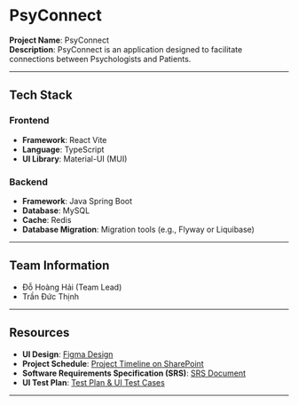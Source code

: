 # PsyConnect

**Project Name**: PsyConnect  
**Description**: PsyConnect is an application designed to facilitate connections between Psychologists and Patients.

---

## Tech Stack

### Frontend

- **Framework**: React Vite
- **Language**: TypeScript
- **UI Library**: Material-UI (MUI)

### Backend

- **Framework**: Java Spring Boot
- **Database**: MySQL
- **Cache**: Redis
- **Database Migration**: Migration tools (e.g., Flyway or Liquibase)

---



## Team Information

- Đỗ Hoàng Hải (Team Lead)
- Trần Đức Thịnh
---

## Resources

- **UI Design**: [Figma Design](https://www.figma.com/design/ImAcZbsorfdWea81sYRz6t/Gdnm?t=a1p0Ei64jK3D6v6J-1)
- **Project Schedule**: [Project Timeline on SharePoint](https://daihocphenikaa-my.sharepoint.com/:x:/g/personal/21012870_st_phenikaa-uni_edu_vn/EWS60KnAtf9IjZjAlbrW6RQBTwUgVj4pFWBT2zdwNw3IzA?e=8rmiWa)
- **Software Requirements Specification (SRS)**: [SRS Document](https://daihocphenikaa-my.sharepoint.com/:w:/g/personal/21012870_st_phenikaa-uni_edu_vn/EVO29BdukvhNi-X2uPbE4WoBxQmWzgcGv6pBBERVYbylmw?e=v8GOJN)
- **UI Test Plan**: [Test Plan & UI Test Cases](https://daihocphenikaa-my.sharepoint.com/:w:/r/personal/21012870_st_phenikaa-uni_edu_vn/_layouts/15/Doc.aspx?sourcedoc=%7BCB31C9E7-765D-4C6C-8CDB-F0DAD6A655AA%7D&file=Document%201.docx&action=editnew&mobileredirect=true&wdNewAndOpenCt=1731395842976&ct=1731395843596&wdOrigin=OFFICECOM-WEB.MAIN.NEW&wdPreviousSessionSrc=HarmonyWeb&wdPreviousSession=3a721f91-eb4a-4786-922f-27933c6ddb62&cid=42872a11-154d-4a5b-b46a-9d03457a5254)

---
